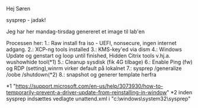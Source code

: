 Hej Søren

sysprep - jadak!

Jeg har her mandag-tirsdag genereret et image til lab'en

Processen her:
1.: Raw install fra iso - UEFI, nonsecure, ingen internet adgang.
2.: XCP-ng tools installed
3.: KMS-key'ed via dism
4.: Windows Update og genstart og loop until finished, Hidden Citrix tools v.hj.a. wushowhide tool(*1)
5.: Cleanup sysdisk (fik 4G tilbage)
6.: Enable Ping (fw) og RDP (setting),winrm virker default på lokalnet
7.: sysprep /generalize /oobe /shutdown(*2)
8.: snapshot og generer template herfra


*1 "https://support.microsoft.com/en-us/help/3073930/how-to-temporarily-prevent-a-driver-update-from-reinstalling-in-window"
*2 inden sysprep indsættes vedlagte unattend.xml i "c:\windows\system32\sysprep"

